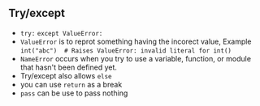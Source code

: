 ## Try/except
* ```try:``` ```except ValueError:```
* ```ValueError``` is to reprot something having the incorect value, Example ```int("abc")  # Raises ValueError: invalid literal for int()```
* ```NameError``` occurs when you try to use a variable, function, or module that hasn't been defined yet.
* Try/except also allows ```else```
* you can use ```return``` as a break
* ```pass``` can be use to pass nothing
